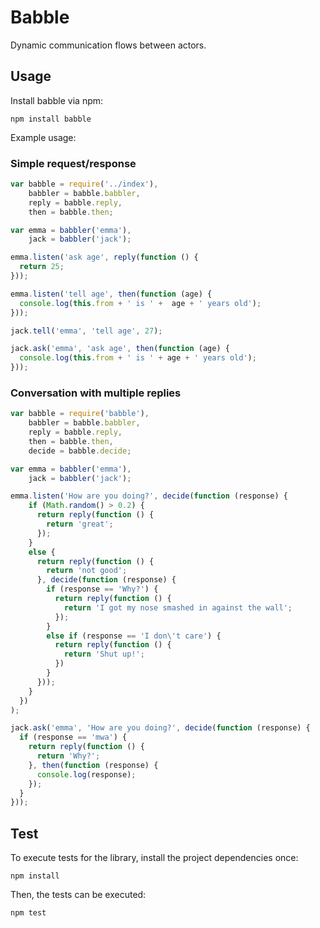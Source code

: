 # Babble

Dynamic communication flows between actors.


## Usage

Install babble via npm:

    npm install babble

Example usage:

### Simple request/response

```js
var babble = require('../index'),
    babbler = babble.babbler,
    reply = babble.reply,
    then = babble.then;

var emma = babbler('emma'),
    jack = babbler('jack');

emma.listen('ask age', reply(function () {
  return 25;
}));

emma.listen('tell age', then(function (age) {
  console.log(this.from + ' is ' +  age + ' years old');
}));

jack.tell('emma', 'tell age', 27);

jack.ask('emma', 'ask age', then(function (age) {
  console.log(this.from + ' is ' + age + ' years old');
}));
```

### Conversation with multiple replies

```js
var babble = require('babble'),
    babbler = babble.babbler,
    reply = babble.reply,
    then = babble.then,
    decide = babble.decide;

var emma = babbler('emma'),
    jack = babbler('jack');

emma.listen('How are you doing?', decide(function (response) {
    if (Math.random() > 0.2) {
      return reply(function () {
        return 'great';
      });
    }
    else {
      return reply(function () {
        return 'not good';
      }, decide(function (response) {
        if (response == 'Why?') {
          return reply(function () {
            return 'I got my nose smashed in against the wall';
          });
        }
        else if (response == 'I don\'t care') {
          return reply(function () {
            return 'Shut up!';
          })
        }
      }));
    }
  })
);

jack.ask('emma', 'How are you doing?', decide(function (response) {
  if (response == 'mwa') {
    return reply(function () {
      return 'Why?';
    }, then(function (response) {
      console.log(response);
    });
  }
}));
```


## Test

To execute tests for the library, install the project dependencies once:

    npm install

Then, the tests can be executed:

    npm test

